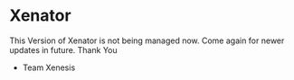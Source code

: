 # Xenator
This Version of Xenator is not being managed now. Come again for newer updates in future.
Thank You
- Team Xenesis
